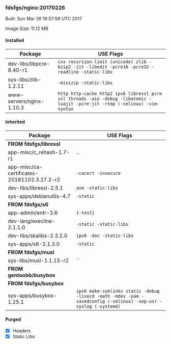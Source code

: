 ### fdsfgs/nginx:20170226
Built: Sun Mar 26 16:57:59 UTC 2017

Image Size: 11.12 MB
#### Installed
Package | USE Flags
--------|----------
dev-libs/libpcre-8.40-r1 | `cxx recursion-limit (unicode) zlib -bzip2 -jit -libedit -pcre16 -pcre32 -readline -static-libs`
sys-libs/zlib-1.2.11 | `-minizip -static-libs`
www-servers/nginx-1.10.3 | `http http-cache http2 ipv6 libressl pcre ssl threads -aio -debug -libatomic -luajit -pcre-jit -rtmp (-selinux) -vim-syntax`
#### Inherited
Package | USE Flags
--------|----------
**FROM fdsfgs/libressl** |
app-misc/c_rehash-1.7-r1 | ``
app-misc/ca-certificates-20161102.3.27.2-r2 | `-cacert -insecure`
dev-libs/libressl-2.5.1 | `asm -static-libs`
sys-apps/debianutils-4.7 | `-static`
**FROM fdsfgs/s6** |
app-admin/entr-3.6 | `{-test}`
dev-lang/execline-2.1.1.0 | `-static -static-libs`
dev-libs/skalibs-2.3.2.0 | `ipv6 -doc -static-libs`
sys-apps/s6-2.1.3.0 | `-static`
**FROM fdsfgs/musl** |
sys-libs/musl-1.1.15-r2 | ``
**FROM gentoobb/busybox** |
**FROM fdsfgs/busybox** |
sys-apps/busybox-1.25.1 | `ipv6 make-symlinks static -debug -livecd -math -mdev -pam -savedconfig (-selinux) -sep-usr -syslog (-systemd)`
#### Purged
- [x] Headers
- [x] Static Libs
